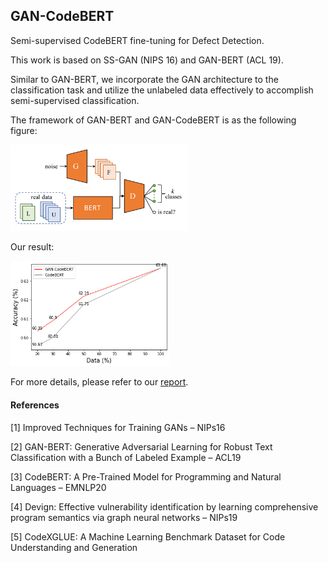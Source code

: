 ## GAN-CodeBERT

Semi-supervised CodeBERT fine-tuning for Defect Detection.

This work is based on SS-GAN (NIPS 16) and GAN-BERT (ACL 19).

Similar to GAN-BERT, we incorporate the GAN architecture to the classification task and utilize the unlabeled data effectively to accomplish semi-supervised classification.

The framework of GAN-BERT and GAN-CodeBERT is as the following figure:

<img src="pics/model.png" style="zoom:60%;" />

Our result:

<img src="pics/acc.png" style="zoom:60%;" />

For more details, please refer to our [report]().

#### References

[1] Improved Techniques for Training GANs – NIPs16

[2] GAN-BERT: Generative Adversarial Learning for Robust Text Classification with a Bunch of Labeled Example – ACL19

[3] CodeBERT: A Pre-Trained Model for Programming and Natural Languages – EMNLP20

[4] Devign: Effective vulnerability identification by learning comprehensive program semantics via graph neural networks – NIPs19

[5] CodeXGLUE: A Machine Learning Benchmark Dataset for Code Understanding and Generation
